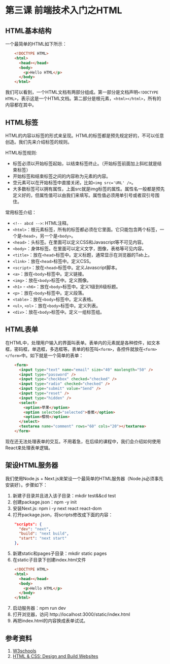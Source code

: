 # 第三课 前端技术入门之HTML

## HTML基本结构
一个最简单的HTML如下所示：

```html
	<!DOCTYPE HTML>
	<html>
	  <head></head>
	  <body>
	    <p>Hello HTML</p>
	  </body>
	</html>
```

我们可以看到，一个HTML文档有两部分组成。第一部分是文档声明`<!DOCTYPE HTML>`，表示这是一个HTML文档。第二部分是根元素，`<html></html>`，所有的内容都在其中。

## HTML标签
HTML的内容以标签的形式来呈现。HTML的标签都是预先规定好的，不可以任意创造。我们先来介绍标签的规则。

HTML标签规则:
* 标签必须以开始标签起始，以结束标签终止。（开始标签前面加上斜杠就是结束标签）
* 开始标签和结束标签之间的内容称为元素的内容。
* 空元素可以在开始标签中直接关闭，比如`<img src='URL' />`。
* 大多数标签可以拥有属性，上面src就是img标签的属性。属性名一般都是预先定义好的，但属性值可以由我们来填写。属性值必须用单引号或者双引号围住。

常用标签介绍：
* `<!-- abcd -->`: HTML注释。
* `<html>`：根元素标签，所有的标签都必须在它里面。它只能包含两个标签，一个是`<head>`，另一个是`<body>`。
* `<head>`：头标签。在里面可以定义CSS和Javascript等不可见内容。
* `<body>`：身体标签。在里面可以定义文字，图像，表格等可见内容。
* `<title>`：放在`<head>`标签中。定义标题，通常显示在浏览器的Tab上。
* `<link>`：放在`<head>`标签中。定义CSS。
* `<script>`：放在`<head>`标签中。定义Javascript脚本。
* `<a>`：放在`<body>`标签中。定义链接。
* `<img>`：放在`<body>`标签中。定义图像。
* `<h1>` - `<h6>`：放在`<body>`标签中。定义1级到6级标题。
* `<p>`：放在`<body>`标签中。定义段落。
* `<table>`：放在`<body>`标签中。定义表格。
* `<ul>`, `<ol>`：放在`<body>`标签中。定义列表。
* `<div>`：放在`<body>`标签中。定义一组标签组。

## HTML表单
在HTML中，处理用户输入的界面叫表单。表单内的元素就是各种控件，如文本框，密码框，单选框，多选框等。表单的标签叫`<form>`，各控件就放在`<form></form>`中。如下就是一个简单的表单：

```html
	<form>
	  <input type="text" name="email" size="40" maxlength="50" />
	  <input type="password" />
	  <input type="checkbox" checked="checked" />
	  <input type="radio" checked="checked" />
	  <input type="submit" value="Send" />
	  <input type="reset" />
	  <input type="hidden" />
	  <select>
	    <option>苹果</option>
	    <option selected="selected">香蕉</option>
	    <option>樱桃</option>
	  </select>
	  <textarea name="comment" rows="60" cols="20"></textarea>
	</form>
```

现在还无法处理表单的交互。不用着急，在后续的课程中，我们会介绍如何使用React来处理表单逻辑。

## 架设HTML服务器
我们使用Node.js + Next.js来架设一个最简单的HTML服务器（Node.js必须事先安装好）。步骤如下：
1. 新建子目录并且进入该子目录：mkdir test&&cd test
2. 创建package.json：npm -y init
3. 安装Next.js: npm i -y next react react-dom
4. 打开package.json，将scripts修改成下面的内容：
	
```json
	"scripts": {
	  "dev": "next",
	  "build": "next build",
	  "start": "next start"
	},
```
	
5. 新建static和pages子目录：mkdir static pages
6. 在static子目录下创建index.html文件

```html
	<!DOCTYPE HTML>
	<html>
	  <head></head>
	  <body>
	    <p>Hello HTML</p>
	  </body>
	</html>
```
	
7. 启动服务器：npm run dev
8. 打开浏览器，访问 http://localhost:3000/static/index.html
9. 再把index.html的内容换成表单试试。

## 参考资料
1. [W3schools](http://www.w3school.com.cn/html/index.asp)
2. [HTML & CSS: Design and Build Websites](https://item.jd.com/11186682.html)
